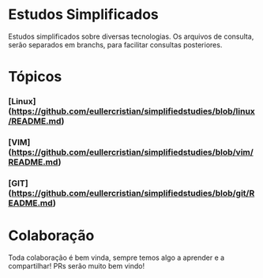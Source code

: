 # Estudos Simplificados
Estudos simplificados sobre diversas tecnologias. Os arquivos de consulta, serão separados em branchs, para facilitar consultas posteriores.

# Tópicos 
### [Linux] (https://github.com/eullercristian/simplifiedstudies/blob/linux/README.md)
### [VIM] (https://github.com/eullercristian/simplifiedstudies/blob/vim/README.md)
### [GIT] (https://github.com/eullercristian/simplifiedstudies/blob/git/README.md)

# Colaboração
Toda colaboração é bem vinda, sempre temos algo a aprender e a compartilhar! PRs serão muito bem vindo!
